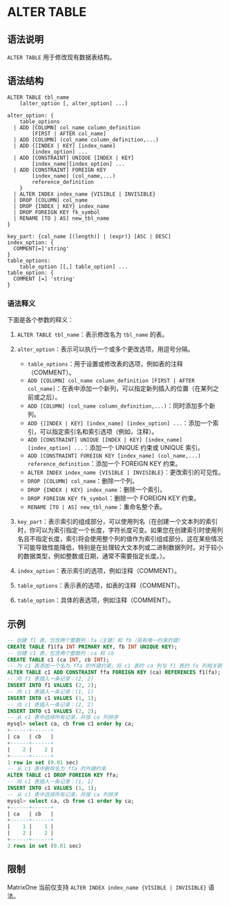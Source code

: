 # **ALTER TABLE**

## **语法说明**

`ALTER TABLE` 用于修改现有数据表结构。

## **语法结构**

```
ALTER TABLE tbl_name
    [alter_option [, alter_option] ...]

alter_option: {
    table_options
  | ADD [COLUMN] col_name column_definition
        [FIRST | AFTER col_name]
  | ADD [COLUMN] (col_name column_definition,...)
  | ADD {[INDEX | KEY] [index_name]
        [index_option] ...
  | ADD [CONSTRAINT] UNIQUE [INDEX | KEY]
        [index_name][index_option] ...
  | ADD [CONSTRAINT] FOREIGN KEY
        [index_name] (col_name,...)
        reference_definition
    }
  | ALTER INDEX index_name {VISIBLE | INVISIBLE}
  | DROP [COLUMN] col_name
  | DROP {INDEX | KEY} index_name
  | DROP FOREIGN KEY fk_symbol
  | RENAME [TO | AS] new_tbl_name
}

key_part: {col_name [(length)] | (expr)} [ASC | DESC]
index_option: {
  COMMENT[=]'string'
}
table_options:
    table_option [[,] table_option] ...
table_option: {
  COMMENT [=] 'string'
}
```

### 语法释义

下面是各个参数的释义：

1. `ALTER TABLE tbl_name`：表示修改名为 `tbl_name` 的表。
2. `alter_option`：表示可以执行一个或多个更改选项，用逗号分隔。
    - `table_options`：用于设置或修改表的选项，例如表的注释（COMMENT）。
    - `ADD [COLUMN] col_name column_definition [FIRST | AFTER col_name]`：在表中添加一个新列，可以指定新列插入的位置（在某列之前或之后）。
    - `ADD [COLUMN] (col_name column_definition,...)`：同时添加多个新列。
    - `ADD {[INDEX | KEY] [index_name] [index_option] ...`：添加一个索引，可以指定索引名和索引选项（例如，注释）。
    - `ADD [CONSTRAINT] UNIQUE [INDEX | KEY] [index_name][index_option] ...`：添加一个 UNIQUE 约束或 UNIQUE 索引。
    - `ADD [CONSTRAINT] FOREIGN KEY [index_name] (col_name,...) reference_definition`：添加一个 FOREIGN KEY 约束。
    - `ALTER INDEX index_name {VISIBLE | INVISIBLE}`：更改索引的可见性。
    - `DROP [COLUMN] col_name`：删除一个列。
    - `DROP {INDEX | KEY} index_name`：删除一个索引。
    - `DROP FOREIGN KEY fk_symbol`：删除一个 FOREIGN KEY 约束。
    - `RENAME [TO | AS] new_tbl_name`：重命名整个表。

3. `key_part`：表示索引的组成部分，可以使用列名（在创建一个文本列的索引时，你可以为索引指定一个长度，字符长度可变。如果您在创建索引时使用列名且不指定长度，索引将会使用整个列的值作为索引组成部分。这在某些情况下可能导致性能降低，特别是在处理较大文本列或二进制数据列时。对于较小的数据类型，例如整数或日期，通常不需要指定长度。）。
4. `index_option`：表示索引的选项，例如注释（COMMENT）。
5. `table_options`：表示表的选项，如表的注释（COMMENT）。
6. `table_option`：具体的表选项，例如注释（COMMENT）。

## **示例**

```sql
-- 创建 f1 表，包含两个整数列：fa（主键）和 fb（具有唯一约束的键）
CREATE TABLE f1(fa INT PRIMARY KEY, fb INT UNIQUE KEY);
-- 创建 c1 表，包含两个整数列：ca 和 cb
CREATE TABLE c1 (ca INT, cb INT);
-- 为 c1 表添加一个名为 ffa 的外键约束，将 c1 表的 ca 列与 f1 表的 fa 列相关联
ALTER TABLE c1 ADD CONSTRAINT ffa FOREIGN KEY (ca) REFERENCES f1(fa);
-- 向 f1 表插入一条记录：(2, 2)
INSERT INTO f1 VALUES (2, 2);
-- 向 c1 表插入一条记录：(1, 1)
INSERT INTO c1 VALUES (1, 1);
-- 向 c1 表插入一条记录：(2, 2)
INSERT INTO c1 VALUES (2, 2);
-- 从 c1 表中选择所有记录，并按 ca 列排序
mysql> select ca, cb from c1 order by ca;
+------+------+
| ca   | cb   |
+------+------+
|    2 |    2 |
+------+------+
1 row in set (0.01 sec)
-- 从 c1 表中删除名为 ffa 的外键约束
ALTER TABLE c1 DROP FOREIGN KEY ffa;
-- 向 c1 表插入一条记录：(1, 1)
INSERT INTO c1 VALUES (1, 1);
-- 从 c1 表中选择所有记录，并按 ca 列排序
mysql> select ca, cb from c1 order by ca;
+------+------+
| ca   | cb   |
+------+------+
|    1 |    1 |
|    2 |    2 |
+------+------+
2 rows in set (0.01 sec)
```

## 限制

MatrixOne 当前仅支持 `ALTER INDEX index_name {VISIBLE | INVISIBLE}` 语法。
